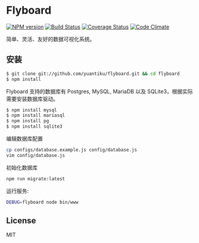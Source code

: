 # Flyboard

[![NPM version](https://badge.fury.io/js/flyboard.svg)](http://badge.fury.io/js/flyboard)
[![Build Status](https://travis-ci.org/yuantiku/flyboard.png?branch=master)](https://travis-ci.org/yuantiku/flyboard)
[![Coverage Status](https://coveralls.io/repos/yuantiku/flyboard/badge.png?branch=master)](https://coveralls.io/r/yuantiku/flyboard?branch=master)
[![Code Climate](https://codeclimate.com/github/yuantiku/flyboard.png)](https://codeclimate.com/github/yuantiku/flyboard)

简单、灵活、友好的数据可视化系统。

## 安装

```bash
$ git clone git://github.com/yuantiku/flyboard.git && cd flyboard
$ npm install
```

Flyboard 支持的数据库有 Postgres, MySQL, MariaDB 以及 SQLite3，根据实际需要安装数据库驱动。

```bash
$ npm install mysql
$ npm install mariasql
$ npm install pg
$ npm install sqlite3
```

编辑数据库配置

```bash
cp configs/database.example.js config/database.js
vim config/database.js
```

初始化数据库

```bash
npm run migrate:latest
```

运行服务:

```bash
DEBUG=flyboard node bin/www
```

## License 

MIT
